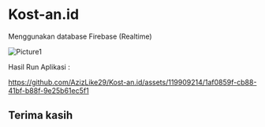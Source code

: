 <h1> Kost-an.id </h1>

<p>Menggunakan database Firebase (Realtime)</p>

![Picture1](https://github.com/AzizLike29/Kost-an.id/assets/119909214/a8672301-7d77-4521-a12f-3bd52161c2db)

<p>Hasil Run Aplikasi : </p>

https://github.com/AzizLike29/Kost-an.id/assets/119909214/1af0859f-cb88-41bf-b88f-9e25b61ec5f1

<h2>Terima kasih</h2>
